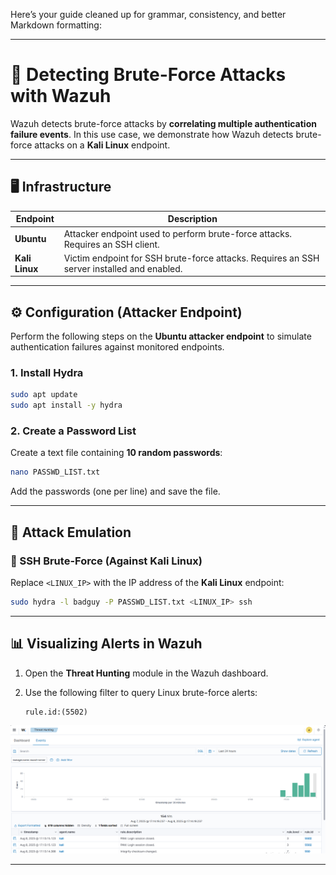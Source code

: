 Here’s your guide cleaned up for grammar, consistency, and better Markdown formatting:

---

# 🚨 Detecting Brute-Force Attacks with Wazuh

Wazuh detects brute-force attacks by **correlating multiple authentication failure events**.
In this use case, we demonstrate how Wazuh detects brute-force attacks on a **Kali Linux** endpoint.

---

## 🖥️ Infrastructure

| Endpoint       | Description                                                                                |
| -------------- | ------------------------------------------------------------------------------------------ |
| **Ubuntu**     | Attacker endpoint used to perform brute-force attacks. Requires an SSH client.             |
| **Kali Linux** | Victim endpoint for SSH brute-force attacks. Requires an SSH server installed and enabled. |

---

## ⚙️ Configuration (Attacker Endpoint)

Perform the following steps on the **Ubuntu attacker endpoint** to simulate authentication failures against monitored endpoints.

### 1. Install Hydra

```bash
sudo apt update
sudo apt install -y hydra
```

### 2. Create a Password List

Create a text file containing **10 random passwords**:

```bash
nano PASSWD_LIST.txt
```

Add the passwords (one per line) and save the file.

---

## 🧪 Attack Emulation

### 🔹 SSH Brute-Force (Against Kali Linux)

Replace `<LINUX_IP>` with the IP address of the **Kali Linux** endpoint:

```bash
sudo hydra -l badguy -P PASSWD_LIST.txt <LINUX_IP> ssh
```

---

## 📊 Visualizing Alerts in Wazuh

1. Open the **Threat Hunting** module in the Wazuh dashboard.
2. Use the following filter to query Linux brute-force alerts:

   ```
   rule.id:(5502)
   ```
![Alt Text](assets/Figure3.png)


---


